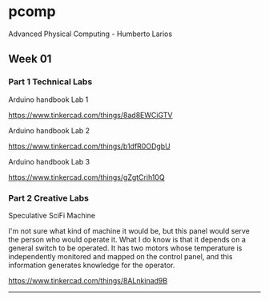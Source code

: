 # pcomp
Advanced Physical Computing - Humberto Larios

## Week 01
### Part 1 Technical Labs

Arduino handbook Lab 1

https://www.tinkercad.com/things/8ad8EWCiGTV

Arduino handbook Lab 2

https://www.tinkercad.com/things/b1dfR0ODgbU

Arduino handbook Lab 3

https://www.tinkercad.com/things/gZgtCrih10Q

### Part 2 Creative Labs

Speculative SciFi Machine

I'm not sure what kind of machine it would be, but this panel would serve the person who would operate it. What I do know is that it depends on a general switch to be operated. It has two motors whose temperature is independently monitored and mapped on the control panel, and this information generates knowledge for the operator.

https://www.tinkercad.com/things/8ALnkinad9B

---

